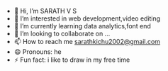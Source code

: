 - 👋 Hi, I’m SARATH V S
- 👀 I’m interested in web development,video editing
- 🌱 I’m currently learning data analytics,font end 
- 💞️ I’m looking to collaborate on ...
- 📫 How to reach me sarathkichu2002@gmail.com
- 😄 Pronouns: he
- ⚡ Fun fact: i like to draw in my free time

<!---
sarathkichu123/sarathkichu123 is a ✨ special ✨ repository because its `README.md` (this file) appears on your GitHub profile.
You can click the Preview link to take a look at your changes.
--->
